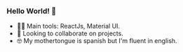### Hello World! 👋

- 👨‍💻 Main tools: ReactJs, Material UI.
- :metal: Looking to collaborate on projects.
- 🤓 My mothertongue is spanish but I'm fluent in english.


